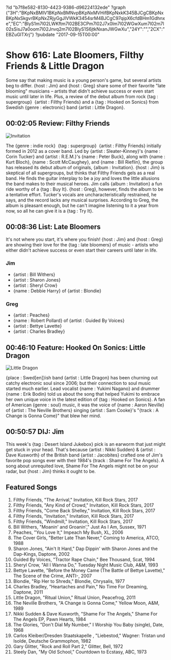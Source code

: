 ?id "b7f8e582-8130-4423-9386-d96224132ede"
?graph {"3H":"BKpNxBMIV1BKpNxBMNvpBKpNxMVHifBKpNxkK345BJCgCBKpNxBKpNxSkgvrBKpNxZRjyGgJIVWkK3454srM4BJCgC97qipX6cfdBHm1Gdhnxe","EC":"BIyS1m7l02LWKftm7l02BE3CPm7l02J7x0lm7l02WGwXum7l02m7l02sSisJ7a0oom7l02Jnvq2m7l02BIyS1S6jtkNxanJWGwXu","24Y":"","2CX":"EBZuGlTXrj"}
?pubdate "2017-09-15T00:00"
# Show 616: Late Bloomers, Filthy Friends & Little Dragon



Some say that making music is a young person's game, but several artists beg to differ. {host : Jim} and {host : Greg} share some of their favorite "late blooming" musicians – artists that didn't achieve success or even start music until later in life. Plus, a review of the debut album from rock {tag : supergroup}  {artist : Filthy Friends} and a {tag : Hooked on Sonics} from Swedish {genre : electronic} band {artist : Little Dragon}.



## 00:02:05 Review: Filthy Friends

![Invitation](https://static.soundopinions.org/assets/616/3H0.jpg)

The {genre : indie rock}  {tag : supergroup}  {artist : Filthy Friends} initially formed in 2012 as a cover band. Led by {artist : Sleater-Kinney}'s {name : Corin Tucker} and {artist : R.E.M.}'s {name : Peter Buck}, along with {name : Kurt Bloch}, {name : Scott McCaughey}, and {name : Bill Rieflin}, the group has released its debut album of originals, {album : Invitation}. {host : Jim} is skeptical of all supergroups, but thinks that Filthy Friends gels as a real band. He finds the guitar interplay to be a joy and loves the little allusions the band makes to their musical heroes. Jim calls {album : Invitation} a fun ride worthy of a {tag : Buy It}. {host : Greg}, however, finds the album to be a tentative effort. Tucker's vocals are uncharacteristically restrained, he says, and the record lacks any musical surprises. According to Greg, the album is pleasant enough, but he can't imagine listening to it a year from now, so all he can give it is a {tag : Try It}.



## 00:08:36 List: Late Bloomers

It's not where you start, it's where you finish! {host : Jim} and {host : Greg} are showing their love for the {tag : late bloomers} of music - artists who either didn't achieve success or even start their careers until later in life.


### Jim

- {artist : Bill Withers}
- {artist : Sharon Jones}
- {artist : Sheryl Crow}
- {name : Debbie Harry} of {artist : Blondie}


### Greg

- {artist : Peaches}
- {name : Robert Pollard} of {artist : Guided By Voices}
- {artist : Bettye Lavette}
- {artist : Charles Bradley}



## 00:46:10 Feature: Hooked On Sonics: Little Dragon

![Little Dragon](https://static.soundopinions.org/assets/616/24Y0.jpg)

{place : Swed[en]}ish band {artist : Little Dragon} has been churning out catchy electronic soul since 2006; but their connection to soul music started much earlier. Lead vocalist {name : Yukimi Nagano} and drummer {name : Erik Bodin} told us about the song that helped Yukimi to embrace her own unique voice in the latest edition of {tag : Hooked on Sonics}. A fan of American {genre : soul} music, it was the voice of {name : Aaron Neville} of {artist : The Neville Brothers} singing {artist : Sam Cooke}'s "{track : A Change is Gonna Come}" that blew her mind.



## 00:50:57 DIJ: Jim

This week's {tag : Desert Island Jukebox} pick is an earworm that just might get stuck in your head. That's because  {artist : Nikki Sudden} & {artist : Dave Kusworth} of the British band {artist : Jacobites} crafted one of Jim's favorite pop songs ever with their 1984's {track : Shame For The Angels}. A song about unrequited love, Shame For The Angels might not be on your radar, but {host : Jim} thinks it ought to be.



## Featured Songs

1. Filthy Friends, "The Arrival," Invitation, Kill Rock Stars, 2017
2. Filthy Friends, "Any Kind of Crowd," Invitation, Kill Rock Stars, 2017
3. Filthy Friends, "Come Back Shelley," Invitation, Kill Rock Stars, 2017
4. Filthy Friends, "Invitation," Invitation, Kill Rock Stars, 2017
5. Filthy Friends, "Windmill," Invitation, Kill Rock Stars, 2017
6. Bill Withers, "Moanin' and Groanin'," Just As I Am, Sussex, 1971
7. Peaches, "You Love It," Impeach My Bush, XL, 2006
8. The Cover Girls, "Better Late Than Never," Coming to America, ATCO, 1988
9. Sharon Jones, "Ain't It Hard," Dap Dippin' with Sharon Jones and the Dap-Kings, Daptone, 2002
10. Guided By Voices, "Tractor Rape Chain," Bee Thousand, Scat, 1994
11. Sheryl Crow, "All I Wanna Do," Tuesday Night Music Club, A&M, 1993
12. Bettye Lavette, "Before the Money Came (The Battle of Bettye Lavette)," The Scene of the Crime, ANTI-, 2007
13. Blondie, "Rip Her to Shreds," Blondie, Chrysalis, 1977
14. Charles Bradley, "Heartaches and Pain," No Time For Dreaming, Daptone, 2011
15. Little Dragon, "Ritual Union," Ritual Union, Peacefrog, 2011
16. The Neville Brothers, "A Change is Gonna Come," Yellow Moon, A&M, 1989
17. Nikki Sudden & Dave Kusworth, "Shame For The Angels," Shame For The Angels EP, Pawn Hearts, 1984
18. The Glories, "Don't Dial My Number," I Worship You Baby (single), Date, 1968
19. Carlos Kleiber/Dresden Staatskapelle , "Liebestod," Wagner: Tristan und Isolde, Deutsche Grammophon, 1982
20. Gary Glitter, "Rock and Roll Part 2," Glitter, Bell, 1972
21. Steely Dan, "My Old School," Countdown to Ecstasy, ABC, 1973
